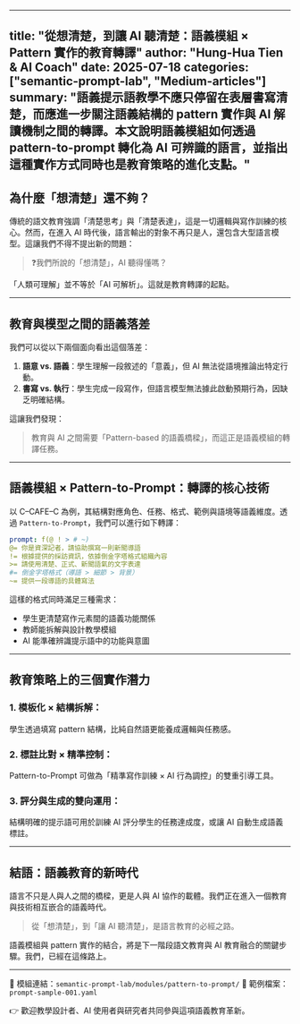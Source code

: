 ------

## title: "從想清楚，到讓 AI 聽清楚：語義模組 × Pattern 實作的教育轉譯"  author: "Hung-Hua Tien & AI Coach"  date: 2025-07-18  categories: ["semantic-prompt-lab", "Medium-articles"]  summary: "語義提示語教學不應只停留在表層書寫清楚，而應進一步關注語義結構的 pattern 實作與 AI 解讀機制之間的轉譯。本文說明語義模組如何透過 pattern-to-prompt 轉化為 AI 可辨識的語言，並指出這種實作方式同時也是教育策略的進化支點。"

## 為什麼「想清楚」還不夠？

傳統的語文教育強調「清楚思考」與「清楚表達」，這是一切邏輯與寫作訓練的核心。然而，在進入 AI 時代後，語言輸出的對象不再只是人，還包含大型語言模型。這讓我們不得不提出新的問題：

> ❓我們所說的「想清楚」，AI 聽得懂嗎？

「人類可理解」並不等於「AI 可解析」。這就是教育轉譯的起點。

------

## 教育與模型之間的語義落差

我們可以從以下兩個面向看出這個落差：

1. **語意 vs. 語義**：學生理解一段敘述的「意義」，但 AI 無法從語境推論出特定行動。
2. **書寫 vs. 執行**：學生完成一段寫作，但語言模型無法據此啟動預期行為，因缺乏明確結構。

這讓我們發現：

> 教育與 AI 之間需要「Pattern-based 的語義橋樑」，而這正是語義模組的轉譯任務。

------

## 語義模組 × Pattern-to-Prompt：轉譯的核心技術

以 C–CAFE–C 為例，其結構對應角色、任務、格式、範例與語境等語義維度。透過 `Pattern-to-Prompt`，我們可以進行如下轉譯：

```yaml
prompt: f(@ ! > # ~)
@= 你是資深記者，請協助撰寫一則新聞導語
!= 根據提供的採訪資訊，依據倒金字塔格式組織內容
>= 請使用清楚、正式、新聞語氣的文字表達
#= 倒金字塔格式（導語 > 細節 > 背景）
~= 提供一段導語的具體寫法
```

這樣的格式同時滿足三種需求：

- 學生更清楚寫作元素間的語義功能關係
- 教師能拆解與設計教學模組
- AI 能準確辨識提示語中的功能與意圖

------

## 教育策略上的三個實作潛力

### 1. 模板化 × 結構拆解：

學生透過填寫 pattern 結構，比純自然語更能養成邏輯與任務感。

### 2. 標註比對 × 精準控制：

Pattern-to-Prompt 可做為「精準寫作訓練 × AI 行為調控」的雙重引導工具。

### 3. 評分與生成的雙向運用：

結構明確的提示語可用於訓練 AI 評分學生的任務達成度，或讓 AI 自動生成語義標註。

------

## 結語：語義教育的新時代

語言不只是人與人之間的橋樑，更是人與 AI 協作的載體。我們正在進入一個教育與技術相互嵌合的語義時代。

> 從「想清楚」，到「讓 AI 聽清楚」，是語言教育的必經之路。

語義模組與 pattern 實作的結合，將是下一階段語文教育與 AI 教育融合的關鍵步驟。我們，已經在這條路上。

------

📁 模組連結：`semantic-prompt-lab/modules/pattern-to-prompt/`
 📎 範例檔案：`prompt-sample-001.yaml`

👉 歡迎教學設計者、AI 使用者與研究者共同參與這項語義教育革新。